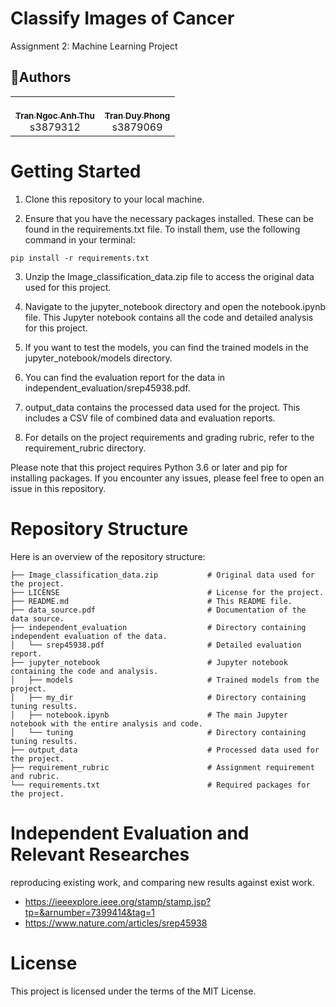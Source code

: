 # Classify Images of Cancer

Assignment 2: Machine Learning Project

## 🤝‍Authors

<!-- ALL-CONTRIBUTORS-LIST:START - Do not remove or modify this section -->
<!-- prettier-ignore-start -->
<!-- markdownlint-disable -->
<table>
  <tr>
    <td align="center"><a href="https://github.com/tnathu-ai"><br /><sub><b>Tran Ngoc Anh Thu</b></sub></a><br />s3879312</td>
    <td align="center"><a href="https://github.com/phong-s3879069"><br /><sub><b>Tran Duy Phong</b></sub></a><br />s3879069</td>
    </tr>
</table>

# Getting Started

1. Clone this repository to your local machine.

2. Ensure that you have the necessary packages installed. These can be found in the requirements.txt file. To install them, use the following command in your terminal:

```
pip install -r requirements.txt
```

3. Unzip the Image_classification_data.zip file to access the original data used for this project.

4. Navigate to the jupyter_notebook directory and open the notebook.ipynb file. This Jupyter notebook contains all the code and detailed analysis for this project.

5. If you want to test the models, you can find the trained models in the jupyter_notebook/models directory.

6. You can find the evaluation report for the data in independent_evaluation/srep45938.pdf.

7. output_data contains the processed data used for the project. This includes a CSV file of combined data and evaluation reports.

8. For details on the project requirements and grading rubric, refer to the requirement_rubric directory.

Please note that this project requires Python 3.6 or later and pip for installing packages. If you encounter any issues, please feel free to open an issue in this repository.

# Repository Structure

Here is an overview of the repository structure:

```
├── Image_classification_data.zip           # Original data used for the project.
├── LICENSE                                 # License for the project.
├── README.md                               # This README file.
├── data_source.pdf                         # Documentation of the data source.
├── independent_evaluation                  # Directory containing independent evaluation of the data.
│   └── srep45938.pdf                       # Detailed evaluation report.
├── jupyter_notebook                        # Jupyter notebook containing the code and analysis.
│   ├── models                              # Trained models from the project.
│   ├── my_dir                              # Directory containing tuning results.
│   ├── notebook.ipynb                      # The main Jupyter notebook with the entire analysis and code.
│   └── tuning                              # Directory containing tuning results.
├── output_data                             # Processed data used for the project.
├── requirement_rubric                      # Assignment requirement and rubric.
└── requirements.txt                        # Required packages for the project.
```

# Independent Evaluation and Relevant Researches

reproducing existing work, and comparing new results against exist work.

- https://ieeexplore.ieee.org/stamp/stamp.jsp?tp=&arnumber=7399414&tag=1
- https://www.nature.com/articles/srep45938

# License

This project is licensed under the terms of the MIT License.
